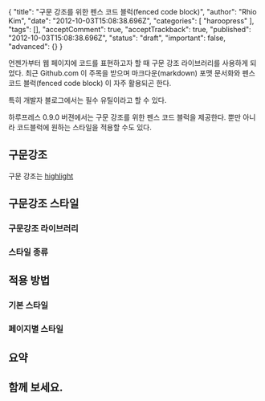 {
    "title": "구문 강조를 위한 펜스 코드 블럭(fenced code block)",
    "author": "Rhio Kim",
    "date": "2012-10-03T15:08:38.696Z",
    "categories": [
        "haroopress"
    ],
    "tags": [],
    "acceptComment": true,
    "acceptTrackback": true,
    "published": "2012-10-03T15:08:38.696Z",
    "status": "draft",
    "important": false,
    "advanced": {}
}

언젠가부터 웹 페이지에 코드를 표현하고자 할 때 구문 강조 라이브러리를 사용하게 되었다.  최근 Github.com 이 주목을 받으며 마크다운(markdown) 포맷 문서화와 펜스 코드 블럭(fenced code block) 이 자주 활용되곤 한다.

특히 개발자 블로그에서는 필수 유틸이라고 할 수 있다.

하루프레스 0.9.0 버젼에서는 구문 강조를 위한 펜스 코드 블럭을 제공한다. 뿐만 아니라 코드블럭에 원하는 스타일을 적용할 수도 있다.

## 구문강조
구문 강조는 [highlight]()

## 구문강조 스타일

### 구문강조 라이브러리

### 스타일 종류


## 적용 방법

### 기본 스타일
### 페이지별 스타일

## 요약

## 함께 보세요.